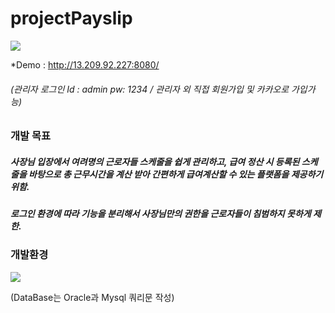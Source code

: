 # projectPayslip
<img src="https://user-images.githubusercontent.com/118416981/217463130-9ec04e45-9baa-48ab-9ff7-32bf79abf301.jpg"/>

*Demo : http://13.209.92.227:8080/  
###### (관리자 로그인 Id : admin  pw: 1234 / 관리자 외 직접 회원가입 및 카카오로 가입가능)      

### 개발 목표

##### 사장님 입장에서 여려명의 근로자들 스케줄을 쉽게 관리하고, 급여 정산 시 등록된 스케줄을 바탕으로 총 근무시간을 계산 받아 간편하게 급여계산할 수 있는 플랫폼을 제공하기 위함.
##### 로그인 환경에 따라 기능을 분리해서 사장님만의 권한을 근로자들이 침범하지 못하게 제한.


### 개발환경  

<img src="https://user-images.githubusercontent.com/118416981/217467355-589bf37d-ebf0-42f0-8dc8-b2081d4f26a2.jpg"/>

(DataBase는 Oracle과 Mysql 쿼리문 작성)


